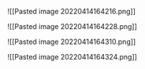![[Pasted image 20220414164216.png]]

![[Pasted image 20220414164228.png]]

![[Pasted image 20220414164310.png]]

![[Pasted image 20220414164324.png]]